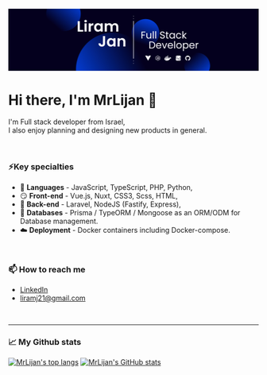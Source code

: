 ![Liram's banner](/Frame2.png)
# Hi there, I'm MrLijan 👋

I'm Full stack developer from Israel, <br/>
I also enjoy planning and designing new products in general. <br/>

<br />

### ⚡Key specialties
* 📜 **Languages**  - JavaScript, TypeScript, PHP, Python,
* 😏 **Front-end**  - Vue.js, Nuxt, CSS3, Scss, HTML,
* 🧠 **Back-end**   - Laravel, NodeJS (Fastify, Express),
* 📒 **Databases**  - Prisma / TypeORM / Mongoose as an ORM/ODM for Database management.
* ☁️ **Deployment** - Docker containers including Docker-compose.

<br />




### 📫 How to reach me

- [LinkedIn](https://www.linkedin.com/in/liramjan/ "Liram's Profile")
- <liramj21@gmail.com>


<br />

---

### :chart_with_upwards_trend: My Github stats
[![MrLijan's top langs](https://github-readme-stats.vercel.app/api/top-langs/?username=mrlijan&theme=github_dark)](https://github.com/mrlijan/github-readme-stats)
[![MrLijan's GitHub stats](https://github-readme-stats.vercel.app/api?username=mrlijan&count_private=true&show_icons=true&theme=github_dark)](https://github.com/mrlijan/github-readme-stats)




<!--
**MrLijan/mrlijan** is a ✨ _special_ ✨ repository because its `README.md` (this file) appears on your GitHub profile.

Here are some ideas to get you started:

- 🔭 I’m currently working on ...
- 🌱 I’m currently learning ...
- 👯 I’m looking to collaborate on ...
- 🤔 I’m looking for help with ...
- 💬 Ask me about ...
- 📫 How to reach me: ...
- 😄 Pronouns: ...
- ⚡ Fun fact: ...
-->
